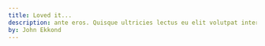 ```yaml
---
title: Loved it...
description: ante eros. Quisque ultricies lectus eu elit volutpat interdum. Morbi tincidunt eu ipsum feugiat imperdiet. Nam vitae lacinia massa. Nam at laoreet odio. Vestibulum ac risus at sapien sagittis
by: John Ekkond
---
```

